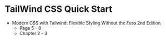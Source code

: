 # TailWind CSS Quick Start

- [Modern CSS with Tailwind: Flexible Styling Without the Fuss 2nd Edition](https://pragprog.com/titles/tailwind2/modern-css-with-tailwind-second-edition/)
  - Page 5 - 8
  - Chapter 2 - 3

